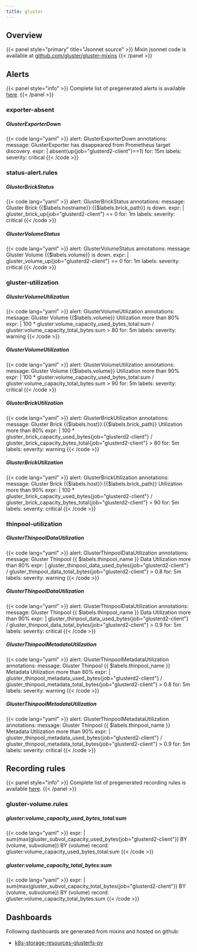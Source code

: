 ```yaml
---
title: gluster
---
```


## Overview



{{< panel style="primary" title="Jsonnet source" >}}
Mixin jsonnet code is available at [github.com/gluster/gluster-mixins](https://github.com/gluster/gluster-mixins)
{{< /panel >}}

## Alerts

{{< panel style="info" >}}
Complete list of pregenerated alerts is available [here](https://github.com/cloudalchemy/mixins/blob/master/manifests/gluster/alerts.yaml).
{{< /panel >}}

### exporter-absent

##### GlusterExporterDown

{{< code lang="yaml" >}}
alert: GlusterExporterDown
annotations:
  message: GlusterExporter has disappeared from Prometheus target discovery.
expr: |
  absent(up{job="glusterd2-client"}==1)
for: 15m
labels:
  severity: critical
{{< /code >}}
 
### status-alert.rules

##### GlusterBrickStatus

{{< code lang="yaml" >}}
alert: GlusterBrickStatus
annotations:
  message: Gluster Brick {{$labels.hostname}}:{{$labels.brick_path}} is down.
expr: |
  gluster_brick_up{job="glusterd2-client"} == 0
for: 1m
labels:
  severity: critical
{{< /code >}}
 
##### GlusterVolumeStatus

{{< code lang="yaml" >}}
alert: GlusterVolumeStatus
annotations:
  message: Gluster Volume {{$labels.volume}} is down.
expr: |
  gluster_volume_up{job="glusterd2-client"} == 0
for: 1m
labels:
  severity: critical
{{< /code >}}
 
### gluster-utilization

##### GlusterVolumeUtilization

{{< code lang="yaml" >}}
alert: GlusterVolumeUtilization
annotations:
  message: Gluster Volume {{$labels.volume}} Utilization more than 80%
expr: |
  100 * gluster:volume_capacity_used_bytes_total:sum
      / gluster:volume_capacity_total_bytes:sum > 80
for: 5m
labels:
  severity: warning
{{< /code >}}
 
##### GlusterVolumeUtilization

{{< code lang="yaml" >}}
alert: GlusterVolumeUtilization
annotations:
  message: Gluster Volume {{$labels.volume}} Utilization more than 90%
expr: |
  100 * gluster:volume_capacity_used_bytes_total:sum
      / gluster:volume_capacity_total_bytes:sum > 90
for: 5m
labels:
  severity: critical
{{< /code >}}
 
##### GlusterBrickUtilization

{{< code lang="yaml" >}}
alert: GlusterBrickUtilization
annotations:
  message: Gluster Brick {{$labels.host}}:{{$labels.brick_path}} Utilization more
    than 80%
expr: |
  100 * gluster_brick_capacity_used_bytes{job="glusterd2-client"}
      / gluster_brick_capacity_bytes_total{job="glusterd2-client"} > 80
for: 5m
labels:
  severity: warning
{{< /code >}}
 
##### GlusterBrickUtilization

{{< code lang="yaml" >}}
alert: GlusterBrickUtilization
annotations:
  message: Gluster Brick {{$labels.host}}:{{$labels.brick_path}} Utilization more
    than 90%
expr: |
  100 * gluster_brick_capacity_used_bytes{job="glusterd2-client"}
      / gluster_brick_capacity_bytes_total{job="glusterd2-client"} > 90
for: 5m
labels:
  severity: critical
{{< /code >}}
 
### thinpool-utilization

##### GlusterThinpoolDataUtilization

{{< code lang="yaml" >}}
alert: GlusterThinpoolDataUtilization
annotations:
  message: Gluster Thinpool {{ $labels.thinpool_name }} Data Utilization more than
    80%
expr: |
  gluster_thinpool_data_used_bytes{job="glusterd2-client"} / gluster_thinpool_data_total_bytes{job="glusterd2-client"} > 0.8
for: 5m
labels:
  severity: warning
{{< /code >}}
 
##### GlusterThinpoolDataUtilization

{{< code lang="yaml" >}}
alert: GlusterThinpoolDataUtilization
annotations:
  message: Gluster Thinpool {{ $labels.thinpool_name }} Data Utilization more than
    90%
expr: |
  gluster_thinpool_data_used_bytes{job="glusterd2-client"} / gluster_thinpool_data_total_bytes{job="glusterd2-client"} > 0.9
for: 5m
labels:
  severity: critical
{{< /code >}}
 
##### GlusterThinpoolMetadataUtilization

{{< code lang="yaml" >}}
alert: GlusterThinpoolMetadataUtilization
annotations:
  message: Gluster Thinpool {{ $labels.thinpool_name }} Metadata Utilization more
    than 80%
expr: |
  gluster_thinpool_metadata_used_bytes{job="glusterd2-client"} / gluster_thinpool_metadata_total_bytes{job="glusterd2-client"} > 0.8
for: 5m
labels:
  severity: warning
{{< /code >}}
 
##### GlusterThinpoolMetadataUtilization

{{< code lang="yaml" >}}
alert: GlusterThinpoolMetadataUtilization
annotations:
  message: Gluster Thinpool {{ $labels.thinpool_name }} Metadata Utilization more
    than 90%
expr: |
  gluster_thinpool_metadata_used_bytes{job="glusterd2-client"} / gluster_thinpool_metadata_total_bytes{job="glusterd2-client"} > 0.9
for: 5m
labels:
  severity: critical
{{< /code >}}
 
## Recording rules

{{< panel style="info" >}}
Complete list of pregenerated recording rules is available [here](https://github.com/cloudalchemy/mixins/blob/master/manifests/gluster/rules.yaml).
{{< /panel >}}

### gluster-volume.rules

##### gluster:volume_capacity_used_bytes_total:sum

{{< code lang="yaml" >}}
expr: |
  sum(max(gluster_subvol_capacity_used_bytes{job="glusterd2-client"}) BY (volume, subvolume)) BY (volume)
record: gluster:volume_capacity_used_bytes_total:sum
{{< /code >}}
 
##### gluster:volume_capacity_total_bytes:sum

{{< code lang="yaml" >}}
expr: |
  sum(max(gluster_subvol_capacity_total_bytes{job="glusterd2-client"}) BY (volume, subvolume)) BY (volume)
record: gluster:volume_capacity_total_bytes:sum
{{< /code >}}
 
## Dashboards
Following dashboards are generated from mixins and hosted on github:


- [k8s-storage-resources-glusterfs-pv](https://github.com/cloudalchemy/mixins/blob/master/manifests/gluster/dashboards/k8s-storage-resources-glusterfs-pv.json)
